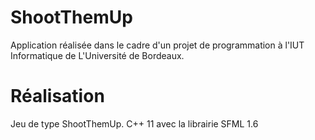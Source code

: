 # ShootThemUp

Application réalisée dans le cadre d'un projet de programmation à l'IUT Informatique de L'Université de Bordeaux.

# Réalisation
Jeu de type ShootThemUp.
C++ 11 avec la librairie SFML 1.6

